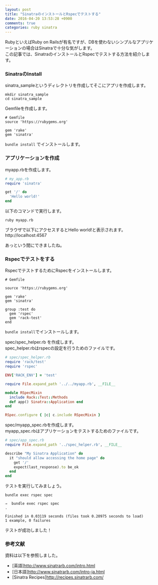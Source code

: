 ```yaml
---
layout: post
title: "SinatraのインストールとRspecでテストする"
date: 2016-04-20 13:53:28 +0900
comments: true
categories: ruby sinatra
---
```


RubyといえばRuby on Railsが有名ですが、DBを使わないシンプルなアプリケーションの場合はSinatraで十分な気がします。  
この記事では、SinatraのインストールとRspecでテストする方法を紹介します。

### SinatraのInstall
sinatra_sampleというディレクトリを作成してそこにアプリを作成します。

```
mkdir sinatra_sample
cd sinatra_sample
```

Gemfileを作成します。

```
# Gemfile
source 'https://rubygems.org'

gem 'rake'
gem 'sinatra'
```

`bundle install` でインストールします。

### アプリケーションを作成

myapp.rbを作成します。

```ruby
# my_app.rb
require 'sinatra'

get '/' do
  'Hello world!'
end
```

以下のコマンドで実行します。

```
ruby myapp.rb
```

ブラウザで以下にアクセスするとHello world!と表示されます。  
http://localhost:4567

あっという間にできましたね。

### Rspecでテストをする

RspecでテストするためにRspecをインストールします。

```
# Gemfile

source 'https://rubygems.org'

gem 'rake'
gem 'sinatra'

group :test do
  gem 'rspec'
  gem 'rack-test'
end
```

`bundle install`でインストールします。

spec/spec_helper.rb を作成します。  
spec_helper.rbはrspecの設定を行うためのファイルです。

```ruby
# spec/spec_helper.rb
require 'rack/test'
require 'rspec'

ENV['RACK_ENV'] = 'test'

require File.expand_path '../../myapp.rb', __FILE__

module RSpecMixin
  include Rack::Test::Methods
  def app() Sinatra::Application end
end

RSpec.configure { |c| c.include RSpecMixin }
```

spec/myapp_spec.rbを作成します。  
myapp_spec.rbはアプリケーションをテストするためのファイルです。

```ruby
# spec/app_spec.rb
require File.expand_path '../spec_helper.rb', __FILE__

describe "My Sinatra Application" do
  it "should allow accessing the home page" do
    get '/'
    expect(last_response).to be_ok
  end
end
```

テストを実行してみましょう。

```
bundle exec rspec spec
```

```
⇒  bundle exec rspec spec
.

Finished in 0.03119 seconds (files took 0.20975 seconds to load)
1 example, 0 failures
```

テストが成功しました！


### 参考文献

資料は以下を参照しました。

* [英語]http://www.sinatrarb.com/intro.html
* [日本語]http://www.sinatrarb.com/intro-ja.html
* [Sinatra Recipes]http://recipes.sinatrarb.com/
